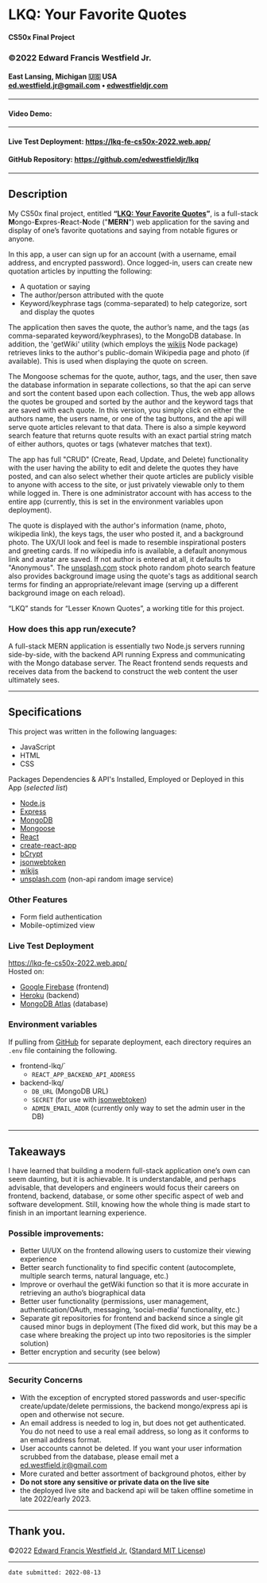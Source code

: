 # LKQ: Your Favorite Quotes
#### CS50x Final Project 
### ©2022 **Edward Francis Westfield Jr.**
#### East Lansing, Michigan &#127482;&#127480; USA<br/>ed.westfield.jr@gmail.com • [edwestfieldjr.com](https://www.edwestfieldjr.com/)
---
#### Video Demo:  <URL HERE>
---
#### Live Test Deployment:  https://lkq-fe-cs50x-2022.web.app/
#### GitHub Repository:  https://github.com/edwestfieldjr/lkq
---
## Description 

My CS50x final project, entitled **“[LKQ: Your Favorite Quotes](https://lkq-fe-cs50x-2022.web.app/)”**, is a full-stack **M**ongo-**E**xpres-**R**eact-**N**ode ("**MERN**") web application for the saving and display of one’s favorite quotations and saying from notable figures or anyone. 

In this app, a user can sign up for an account (with a username, email address, and encrypted password). Once logged-in, users can create new quotation articles by inputting the following:

- A quotation or saying
- The author/person attributed with the quote
- Keyword/keyphrase tags (comma-separated) to help categorize, sort and display the quotes

The application then saves the quote, the author’s name, and the tags (as comma-separated keyword/keyphrases), to the MongoDB database. In addition, the 'getWiki' utility (which employs the [wikijs](https://www.npmjs.com/package/wikijs) Node package) retrieves links to the author's public-domain Wikipedia page and photo (if available). This is used when displaying the quote on screen.

The Mongoose schemas for the quote, author, tags, and the user, then save the database information in separate collections, so that the api can serve and sort the content based upon each collection. Thus, the web app allows the quotes be grouped and sorted by the author and the keyword tags that are saved with each quote. In this version, you simply click on either the authors name, the users name, or one of the tag buttons, and the api will serve quote articles relevant to that data. There is also a simple keyword search feature that returns quote results with an exact partial string match of either authors, quotes or tags (whatever matches that text). 

The app has full "CRUD" (Create, Read, Update, and Delete) functionality with the user having the ability to edit and delete the quotes they have posted, and can also select whether their quote articles are publicly visible to anyone with access to the site, or just privately viewable only to them while logged in. There is one administrator account with has access to the entire app (currently, this is set in the environment variables upon deployment).

The quote is displayed with the author's information (name, photo, wikipedia link), the keys tags, the user who posted it, and a background photo. The UX/UI look and feel is made to resemble inspirational posters and greeting cards. If no wikipedia info is available, a default anonymous link and avatar are saved. If not author is entered at all, it defaults to "Anonymous". The [unsplash.com](https://unsplash.com/) stock photo random photo search feature also provides background image using the quote's tags as additional search terms for finding an appropriate/relevant image (serving up a different background image on each reload). 
 
“LKQ” stands for “Lesser Known Quotes”, a working title for this project. 

###  How does this app run/execute?

A full-stack MERN application is essentially two Node.js servers running side-by-side, with the backend API running Express and communicating with the Mongo database server. The React frontend sends requests and receives data from the backend to construct the web content the user ultimately sees.  

---
## Specifications

This project was written in the following languages: 

- JavaScript
- HTML
- CSS

Packages Dependencies & API's Installed, Employed or Deployed in this App (*selected list*)

- [Node.js](https://nodejs.org/) 
- [Express](https://expressjs.com/)
- [MongoDB](https://www.mongodb.com/)
- [Mongoose](https://mongoosejs.com/)
- [React](https://express.com/)
- [create-react-app](https://create-react-app.dev/)
- [bCrypt](https://www.npmjs.com/package/bcrypt)
- [jsonwebtoken](https://www.npmjs.com/package/jsonwebtoken)
- [wikijs](https://www.npmjs.com/package/wikijs)
- [unsplash.com](https://unsplash.com/) (non-api random image service)

### Other Features
- Form field authentication
- Mobile-optimized view

### Live Test Deployment
https://lkq-fe-cs50x-2022.web.app/  
Hosted on:
- [Google Firebase](https://firebase.google.com/) (frontend)
- [Heroku](https://dashboard.heroku.com/) (backend)
- [MongoDB Atlas](https://www.mongodb.com/atlas) (database)

### Environment  variables
If pulling from [GitHub](https://github.com/edwestfieldjr/lkq) for separate deployment, each directory requires an `.env` file containing the following. 
- frontend-lkq/`
    - `REACT_APP_BACKEND_API_ADDRESS`
- backend-lkq/
    - `DB_URL` (MongoDB URL)
    - `SECRET` (for use with [jsonwebtoken](https://www.npmjs.com/package/jsonwebtoken))
    - `ADMIN_EMAIL_ADDR` (currently only way to set the admin user in the DB)
#### 
---
## Takeaways

I have learned that building a modern full-stack application one’s own can seem daunting, but it is achievable. It is understandable, and perhaps advisable, that developers and engineers would focus their careers on frontend, backend, database, or some other specific aspect of web and software development. Still, knowing how the whole thing is made start to finish in an important learning experience.  

### Possible improvements:

- Better UI/UX on the frontend allowing users to customize their viewing experience
- Better search functionality to find specific content (autocomplete, multiple search terms, natural language, etc.)
- Improve or overhaul the getWiki function so that it is more accurate in retrieving an autho’s biographical data
- Better user functionality (permissions, user management, authentication/OAuth, messaging, ‘social-media’ functionality, etc.) 
- Separate git repositories for frontend and backend since a single git caused minor bugs in deployment (The fixed did work, but this may be a case where breaking the project up into two repositories is the simpler solution)
- Better encryption and security (see below)

---
### Security Concerns

- With the exception of encrypted stored passwords and user-specific create/update/delete permissions, the backend mongo/express api is open and otherwise not secure.   
- An email address is needed to log in, but does not get authenticated. You do not need to use a real email address, so long as it conforms to an email address format. 
- User accounts cannot be deleted. If you want your user information scrubbed from the database, please email met a ed.westfield.jr@gmail.com
- More curated and better assortment of background photos, either by 
- **Do not store any sensitive or private data on the live site**
- the deployed live site and backend api will be taken offline sometime in late 2022/early 2023.

---

## Thank you.
©2022 [Edward Francis Westfield Jr.](https://www.edwestfieldjr.com/) ([Standard MIT License](https://opensource.org/licenses/MIT))

---
`date submitted: 2022-08-13` 